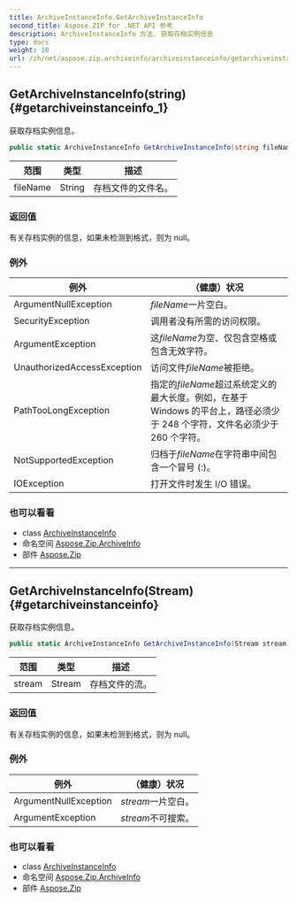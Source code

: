 ```yaml
---
title: ArchiveInstanceInfo.GetArchiveInstanceInfo
second_title: Aspose.ZIP for .NET API 参考
description: ArchiveInstanceInfo 方法. 获取存档实例信息
type: docs
weight: 10
url: /zh/net/aspose.zip.archiveinfo/archiveinstanceinfo/getarchiveinstanceinfo/
---
```

## GetArchiveInstanceInfo(string) {#getarchiveinstanceinfo_1}

获取存档实例信息。

```csharp
public static ArchiveInstanceInfo GetArchiveInstanceInfo(string fileName)
```

| 范围 | 类型 | 描述 |
| --- | --- | --- |
| fileName | String | 存档文件的文件名。 |

### 返回值

有关存档实例的信息，如果未检测到格式，则为 null。

### 例外

| 例外 | （健康）状况 |
| --- | --- |
| ArgumentNullException | *fileName*一片空白。 |
| SecurityException | 调用者没有所需的访问权限。 |
| ArgumentException | 这*fileName*为空、仅包含空格或包含无效字符。 |
| UnauthorizedAccessException | 访问文件*fileName*被拒绝。 |
| PathTooLongException | 指定的*fileName*超过系统定义的最大长度。例如，在基于 Windows 的平台上，路径必须少于 248 个字符，文件名必须少于 260 个字符。 |
| NotSupportedException | 归档于*fileName*在字符串中间包含一个冒号 (:)。 |
| IOException | 打开文件时发生 I/O 错误。 |

### 也可以看看

* class [ArchiveInstanceInfo](../)
* 命名空间 [Aspose.Zip.ArchiveInfo](../../archiveinstanceinfo/)
* 部件 [Aspose.Zip](../../../)

---

## GetArchiveInstanceInfo(Stream) {#getarchiveinstanceinfo}

获取存档实例信息。

```csharp
public static ArchiveInstanceInfo GetArchiveInstanceInfo(Stream stream)
```

| 范围 | 类型 | 描述 |
| --- | --- | --- |
| stream | Stream | 存档文件的流。 |

### 返回值

有关存档实例的信息，如果未检测到格式，则为 null。

### 例外

| 例外 | （健康）状况 |
| --- | --- |
| ArgumentNullException | *stream*一片空白。 |
| ArgumentException | *stream*不可搜索。 |

### 也可以看看

* class [ArchiveInstanceInfo](../)
* 命名空间 [Aspose.Zip.ArchiveInfo](../../archiveinstanceinfo/)
* 部件 [Aspose.Zip](../../../)


